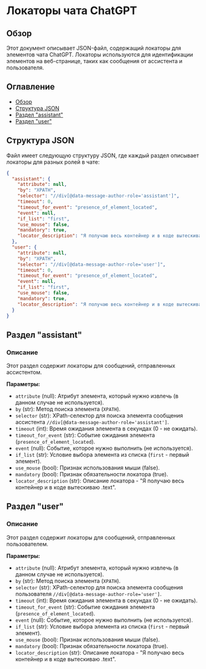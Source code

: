 # Локаторы чата ChatGPT

## Обзор

Этот документ описывает JSON-файл, содержащий локаторы для элементов чата ChatGPT. Локаторы используются для идентификации элементов на веб-странице, таких как сообщения от ассистента и пользователя.

## Оглавление

- [Обзор](#обзор)
- [Структура JSON](#структура-json)
- [Раздел "assistant"](#раздел-assistant)
- [Раздел "user"](#раздел-user)

## Структура JSON

Файл имеет следующую структуру JSON, где каждый раздел описывает локаторы для разных ролей в чате:

```json
{
  "assistant": {
    "attribute": null,
    "by": "XPATH",
    "selector": "//div[@data-message-author-role='assistant']",
    "timeout": 0,
    "timeout_for_event": "presence_of_element_located",
    "event": null,
    "if_list": "first",
    "use_mouse": false,
    "mandatory": true,
    "locator_description": "Я получаю весь контейнер и в коде вытескиваю .text"
  },
  "user": {
    "attribute": null,
    "by": "XPATH",
    "selector": "//div[@data-message-author-role='user']",
    "timeout": 0,
    "timeout_for_event": "presence_of_element_located",
    "event": null,
    "if_list": "first",
    "use_mouse": false,
    "mandatory": true,
    "locator_description": "Я получаю весь контейнер и в коде вытескиваю .text"
  }
}
```

## Раздел "assistant"

### Описание

Этот раздел содержит локаторы для сообщений, отправленных ассистентом.

**Параметры:**
*   `attribute` (null): Атрибут элемента, который нужно извлечь (в данном случае не используется).
*   `by` (str): Метод поиска элемента (`XPATH`).
*   `selector` (str): XPath-селектор для поиска элемента сообщения ассистента `//div[@data-message-author-role='assistant']`.
*   `timeout` (int): Время ожидания элемента в секундах (0 - не ожидать).
*   `timeout_for_event` (str): Событие ожидания элемента (`presence_of_element_located`).
*   `event` (null): Событие, которое нужно выполнить (не используется).
*   `if_list` (str): Условие выбора элемента из списка (`first` - первый элемент).
*   `use_mouse` (bool): Признак использования мыши (false).
*   `mandatory` (bool): Признак обязательности локатора (true).
*   `locator_description` (str): Описание локатора - "Я получаю весь контейнер и в коде вытескиваю .text".

## Раздел "user"

### Описание

Этот раздел содержит локаторы для сообщений, отправленных пользователем.

**Параметры:**
*   `attribute` (null): Атрибут элемента, который нужно извлечь (в данном случае не используется).
*   `by` (str): Метод поиска элемента (`XPATH`).
*   `selector` (str): XPath-селектор для поиска элемента сообщения пользователя `//div[@data-message-author-role='user']`.
*   `timeout` (int): Время ожидания элемента в секундах (0 - не ожидать).
*   `timeout_for_event` (str): Событие ожидания элемента (`presence_of_element_located`).
*   `event` (null): Событие, которое нужно выполнить (не используется).
*   `if_list` (str): Условие выбора элемента из списка (`first` - первый элемент).
*   `use_mouse` (bool): Признак использования мыши (false).
*   `mandatory` (bool): Признак обязательности локатора (true).
*   `locator_description` (str): Описание локатора - "Я получаю весь контейнер и в коде вытескиваю .text".